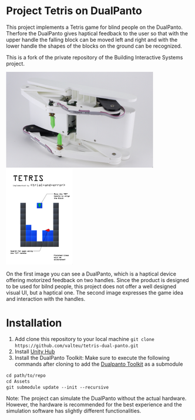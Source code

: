 # Project Tetris on DualPanto

This project implements a Tetris game for blind people on the DualPanto. 
Therfore the DualPanto gives haptical feedback to the user so that with the upper handle the falling block can be moved left and right and with the lower handle the shapes of the blocks on the ground can be recognized.

This is a fork of the private repository of the Building Interactive Systems project.

<p float="left">
  <img src="https://github.com/valteu/tetris-dual-panto/blob/master/dual-panto.png" width="400" />
  <img src="https://github.com/valteu/tetris-dual-panto/blob/master/poster.jpg" width="181" /> 
</p>

On the first image you can see a DualPanto, which is a haptical device offering motorized feedback on two handles. Since the product is designed to be used for bilnd people, this project does not offer a well designed visual UI, but a haptical one. The second image expresses the game idea and interaction with the handles. 

# Installation

1. Add clone this repository to your local machine
`git clone https://github.com/valteu/tetris-dual-panto.git`
2. Install [Unity Hub](https://unity3d.com/get-unity/download)
3. Install the DualPanto Toolkit:
Make sure to execute the following commands after cloning to add the [Dualpanto Toolkit](https://github.com/HassoPlattnerInstituteHCI/unity-dualpanto-framework)
as a submodule
```
cd path/to/repo
cd Assets
git submodule update --init --recursive
```
Note: The project can simulate the DualPanto without the actual hardware. However, the hardware is recommended for the best experience and the simulation software has slightly different functionalities.
